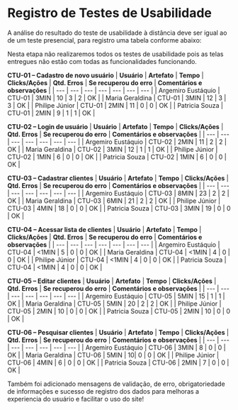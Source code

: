 # Registro de Testes de Usabilidade

A análise do resultado do teste de usabilidade à distância deve ser igual ao de um teste presencial, para registro uma tabela conforme abaixo:

Nesta etapa não realizaremos todos os testes de usabilidade pois as telas entregues não estão com todas as funcionalidades funcionando.

**CTU-01 – Cadastro de novo usuário**
| **Usuário** 	| **Artefato** 	| **Tempo** | **Clicks/Ações** | **Qtd. Erros** | **Se recuperou do erro** | **Comentários e observações** |
| --- 	| --- 	| --- | ---  | --- | --- | --- |
| Argemiro Eustáquio	| CTU-01 	| 3MIN | 10 | 3 | 2 | OK |
| Maria Geraldina     | CTU-01 	| 3MIN | 12 | 3 | 3 | OK |
| Philipe Júnior     	| CTU-01	| 2MIN | 11 | 0 | 0 | OK |
| Patricia Souza     	| CTU-01 	| 2MIN | 9  | 1 | 1 | OK |


**CTU-02 – Login de usuário**
| **Usuário** 	| **Artefato** 	| **Tempo** | **Clicks/Ações** | **Qtd. Erros** | **Se recuperou do erro** | **Comentários e observações** |
| --- 	| --- 	| --- | ---  | --- | --- | --- |
| Argemiro Eustáquio	| CTU-02 	| 2MIN | 11 | 2 | 2 | OK |
| Maria Geraldina     | CTU-02 	| 3MIN | 12 | 1 | 1 | OK |
| Philipe Júnior	    | CTU-02	| 1MIN | 6 | 0  | 0 | OK |
| Patricia Souza	    | CTU-02 	| 1MIN | 6 | 0  | 0 | OK |


**CTU-03 – Cadastrar clientes**
| **Usuário** 	| **Artefato** 	| **Tempo** | **Clicks/Ações** | **Qtd. Erros** | **Se recuperou do erro** | **Comentários e observações** |
| --- 	| --- 	| --- | ---  | --- | --- | --- |
| Argemiro Eustáquio	| CTU-03 	| 8MIN | 23 | 2 | 2 | OK |
| Maria Geraldina     | CTU-03 	| 6MIN | 21 | 2 | 2 | OK |
| Philipe Júnior     	| CTU-03	| 4MIN | 18 | 0 | 0 | OK |
| Patricia Souza    	| CTU-03 	| 3MIN | 19 | 0 | 0 | OK |


**CTU-04 – Acessar lista de clientes**
| **Usuário** 	| **Artefato** 	| **Tempo** | **Clicks/Ações** | **Qtd. Erros** | **Se recuperou do erro** | **Comentários e observações** |
| --- 	| --- 	| --- | ---  | --- | --- | --- |
| Argemiro Eustáquio	| CTU-04 	| <1MIN | 5 | 0 | 0 | OK |
| Maria Geraldina     | CTU-04 	| <1MIN | 4 | 0 | 0 | OK |
| Philipe Júnior	    | CTU-04	| <1MIN | 4 | 0 | 0 | OK |
| Patricia Souza	    | CTU-04 	| <1MIN | 4 | 0 | 0 | OK |


**CTU-05 – Editar clientes**
| **Usuário** 	| **Artefato** 	| **Tempo** | **Clicks/Ações** | **Qtd. Erros** | **Se recuperou do erro** | **Comentários e observações** |
| --- 	| --- 	| --- | ---  | --- | --- | --- |
| Argemiro Eustáquio	| CTU-05 	| 5MIN | 15 | 1 | 1 | OK |
| Maria Geraldina     | CTU-05 	| 5MIN | 20 | 2 | 2 | OK |
| Philipe Júnior	    | CTU-05	| 2MIN | 10 | 0 | 0 | OK |
| Patricia Souza	    | CTU-05 	| 2MIN | 10 | 0 | 0 | OK |

**CTU-06 – Pesquisar clientes**
| **Usuário** 	| **Artefato** 	| **Tempo** | **Clicks/Ações** | **Qtd. Erros** | **Se recuperou do erro** | **Comentários e observações** |
| --- 	| --- 	| --- | ---  | --- | --- | --- |
| Argemiro Eustáquio	| CTU-06 	| 3MIN | 8 | 0 | 0 | OK |
| Maria Geraldina     | CTU-06 	| 5MIN | 10| 0 | 0 | OK |
| Philipe Júnior	    | CTU-06	| 4MIN | 6 | 0 | 0 | OK |
| Patricia Souza	    | CTU-06 	| 2MIN | 7 | 0 | 0 | OK |


Também foi adicionado mensagens de validação, de erro, obrigatoriedade de informações e sucesso de registro dos dados para melhoras a experiencia do usuário e facilitar o uso do site! 


